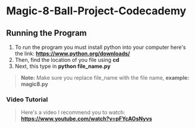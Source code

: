 # Magic-8-Ball-Project-Codecademy


## Running the Program

1. To run the program you must install python into your computer here's the link: **https://www.python.org/downloads/**
2. Then, find the location of you file using **cd**
3. Next, this type in **python file_name.py**

> **Note:** Make sure you replace file_name with the file name, **example: magic8.py**


### Video Tutorial

> Here's a video I recommend you to watch: **https://www.youtube.com/watch?v=pFYcAOsNyvs**
